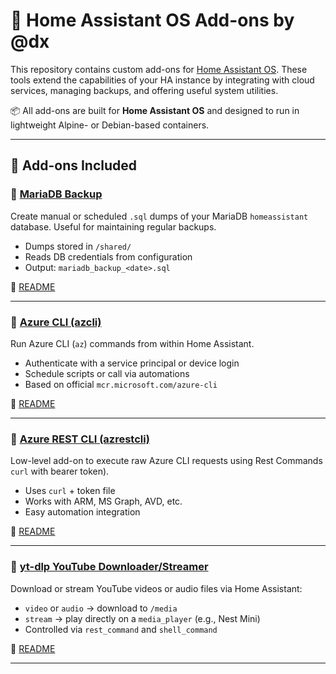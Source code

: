 # 🧩 Home Assistant OS Add-ons by @dx

This repository contains custom add-ons for [Home Assistant OS](https://www.home-assistant.io/installation/). These tools extend the capabilities of your HA instance by integrating with cloud services, managing backups, and offering useful system utilities.

📦 All add-ons are built for **Home Assistant OS** and designed to run in lightweight Alpine- or Debian-based containers.

---

## 📁 Add-ons Included

### 🔹 [MariaDB Backup](https://github.com/dimxyp/haos_addons/tree/main/mariadbbackup)

Create manual or scheduled `.sql` dumps of your MariaDB `homeassistant` database. Useful for maintaining regular backups.

- Dumps stored in `/shared/`
- Reads DB credentials from configuration
- Output: `mariadb_backup_<date>.sql`

🔗 [README](https://github.com/dimxyp/haos_addons/blob/main/mariadbbackup/README.md)

---

### 🔹 [Azure CLI (azcli)](https://github.com/dimxyp/haos_addons/tree/main/azcli)

Run Azure CLI (`az`) commands from within Home Assistant.

- Authenticate with a service principal or device login
- Schedule scripts or call via automations
- Based on official `mcr.microsoft.com/azure-cli`

🔗 [README](https://github.com/dimxyp/haos_addons/blob/main/azcli/README.md)

---

### 🔹 [Azure REST CLI (azrestcli)](https://github.com/dimxyp/haos_addons/tree/main/azrestcli)

Low-level add-on to execute raw Azure CLI requests using Rest Commands `curl` with bearer token). 

- Uses `curl` + token file
- Works with ARM, MS Graph, AVD, etc.
- Easy automation integration

🔗 [README](https://github.com/dimxyp/haos_addons/blob/main/azrestcli/README.md)

---

### 🔹 [yt-dlp YouTube Downloader/Streamer](https://github.com/dimxyp/haos_addons/tree/main/ytdlp)

Download or stream YouTube videos or audio files via Home Assistant:

- `video` or `audio` → download to `/media`
- `stream` → play directly on a `media_player` (e.g., Nest Mini)
- Controlled via `rest_command` and `shell_command`

🔗 [README](https://github.com/dimxyp/haos_addons/blob/main/ytdlp/README.md)

---

